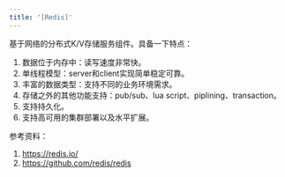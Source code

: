 ```yaml
---
title: '[Redis]'
---
```


基于网络的分布式K/V存储服务组件。具备一下特点：
1. 数据位于内存中：读写速度非常快。
2. 单线程模型：server和client实现简单稳定可靠。
3. 丰富的数据类型：支持不同的业务环境需求。
4. 存储之外的其他功能支持：pub/sub、lua script、piplining、transaction。
5. 支持持久化。
6. 支持高可用的集群部署以及水平扩展。

参考资料：
1. <https://redis.io/>
2. <https://github.com/redis/redis>